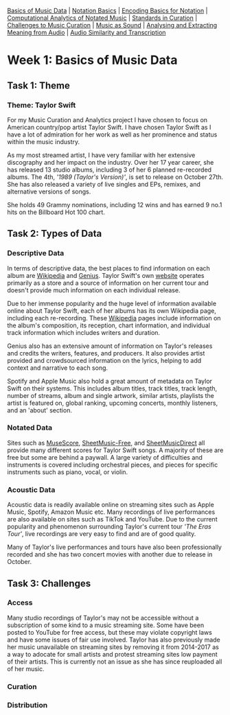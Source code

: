 <a href = 'week1.md'>Basics of Music Data</a> | <a href = 'week2.md'>Notation Basics</a> | <a href = 'week3.md'>Encoding Basics for Notation</a> | <a href = 'week4.md'>Computational Analytics of Notated Music</a> | <a href = 'week5.md'>Standards in Curation</a> | <a href = 'week7.md'>Challenges to Music Curation</a> | <a href = 'week8.md'>Music as Sound</a> | <a href = 'week9.md'>Analysing and Extracting Meaning from Audio</a> | <a href = 'week10.md'>Audio Similarity and Transcription</a>
# Week 1: Basics of Music Data
## Task 1: Theme 
### Theme: Taylor Swift
For my Music Curation and Analytics project I have chosen to focus on American country/pop artist Taylor Swift. I have chosen Taylor Swift as I have a lot of admiration for her work as well as her prominence and status within the music industry.

As my most streamed artist, I have very familiar with her extensive discography and her impact on the industry. Over her 17 year career, she has released 13 studio albums, including 3 of her 6 planned re-recorded albums. The 4th, *'1989 (Taylor's Version)'*, is set to release on October 27th. She has also released a variety of live singles and EPs, remixes, and alternative versions of songs.

She holds 49 Grammy nominations, including 12 wins and has earned 9 no.1 hits on the Billboard Hot 100 chart.

## Task 2: Types of Data
### Descriptive Data
In terms of descriptive data, the best places to find information on each album are [Wikipedia](https://en.wikipedia.org/wiki/Taylor_Swift#) and [Genius](https://genius.com/artists/Taylor-swift). Taylor Swift's own [website](https://www.taylorswift.com) operates primarily as a store and a source of information on her current tour and  doesn't provide much information on each individual release. 

Due to her immense popularity and the huge level of information available online about Taylor Swift, each of her albums has its own Wikipedia page, including each re-recording. These [Wikipedia](https://en.wikipedia.org/wiki/Taylor_Swift_albums_discography) pages include information on the album's composition, its reception, chart information, and individual track information which includes writers and duration. 

Genius also has an extensive amount of information on Taylor's releases and credits the writers, features, and producers. It also provides artist provided and crowdsourced information on the lyrics, helping to add context and narrative to each song. 

Spotify and Apple Music also hold a great amount of metadata on Taylor Swift on their systems. This includes album titles, track titles, track length, number of streams, album and single artwork, similar artists, playlists the artist is featured on, global ranking, upcoming concerts, monthly listeners, and an 'about' section. 

### Notated Data 
Sites such as [MuseScore](https://musescore.com/sheetmusic?text=taylor%20swift), [SheetMusic-Free](https://sheetmusic-free.com/artist/taylor-swift-sheet-music/), and [SheetMusicDirect](https://www.sheetmusicdirect.com/Search.aspx?query=Taylor%2BSwift) all provide many different scores for Taylor Swift songs. A majority of these are free but some are behind a paywall. A large variety of difficulties and instruments is covered including orchestral pieces, and pieces for specific instruments such as piano, vocal, or violin. 

### Acoustic Data
Acoustic data is readily available online on streaming sites such as Apple Music, Spotify, Amazon Music etc. Many recordings of live performances are also available on sites such as TikTok and YouTube. Due to the current popularity and phenomenon surrounding Taylor's current tour *'The Eras Tour'*, live recordings are very easy to find and are of good quality.

Many of Taylor's live performances and tours have also been professionally recorded and she has two concert movies with another due to release in October.

## Task 3: Challenges
### Access
Many studio recordings of Taylor's may not be accessible without a subscription of some kind to a music streaming site. Some have been posted to YouTube for free access, but these may violate copyright laws and have some issues of fair use involved. Taylor has also previously made her music  unavailable on streaming sites by removing it from 2014-2017 as a way to adocate for small artists and protest streaming sites low payment of their artists. This is currently not an issue as she has since reuploaded all of her music. 

### Curation

### Distribution 

